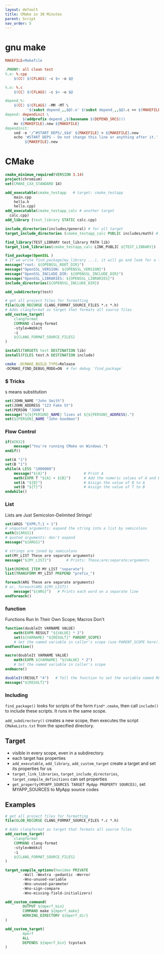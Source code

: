 ```yaml
---
layout: default
title: CMake in 30 Minutes
parent: Script
nav_order: 5
---
```


# gnu make

```makefile
MAKEFILE=Makefile

.PHONY: all clean test
%.o: %.cpp
	$(CC) $(CFLAGS) -c $< -o $@

%.o: %.c
	$(CC) $(CFLAGS) -c $< -o $@

depend_%:
	$(CC) $(CFLAGS) -MM -MT \
	      '$(subst depend_,,$@).o' $(subst depend_,,$@).c >> $(MAKEFILE).new
depend: dependinit \
        $(addprefix depend_,$(basename $(DEPEND_SRCS)))
	mv ${MAKEFILE}.new ${MAKEFILE}
dependinit:
	sed -e '/^#START DEPS/,$$d' ${MAKEFILE} > ${MAKEFILE}.new
	echo '#START DEPS - Do not change this line or anything after it.' >> \
	     ${MAKEFILE}.new
```

# CMake

```cmake
cmake_minimum_required(VERSION 3.14)
project(chromium)
set(CMAKE_CXX_STANDARD 14)

add_executable(cmake_testapp   # target: cmake_testapp
	main.cpp
	hello.h
	hello.cpp)
add_executable(cmake_testapp_calc # another target
  calc.cpp)
add_library (test_library STATIC calc.cpp)

include_directories(includes/general) # for all target
target_include_directories (cmake_testapp_calc PUBLIC includes/math) # for cmake_testapp_calc only

find_library(TEST_LIBRARY test_library PATH lib)
target_link_libraries(cmake_testapp_calc LINK_PUBLIC ${TEST_LIBRARY})

find_package(OpenSSL )
# If we write find_package(my_library ...), it will go and look for a file named my_library-config.cmake (among others) in a directory named my_library* under the ${CMAKE_INSTALL_PREFIX}/lib (among many others).
message("root: ${OPENSSL_ROOT_DIR}")
message("OpenSSL_VERSION: ${OPENSSL_VERSION}")
message("OpenSSL_INCLUDE_DIR: ${OPENSSL_INCLUDE_DIR}")
message("OpenSSL_LIBRARIES: ${OPENSSL_LIBRARIES}")
include_directories(${OPENSSL_INCLUDE_DIR})

add_subdirectory(test) 

# get all project files for formatting
file(GLOB_RECURSE CLANG_FORMAT_SOURCE_FILES *.c *.h)
# Adds clangformat as target that formats all source files
add_custom_target(
    clangformat
    COMMAND clang-format
    -style=Webkit
    -i
    ${CLANG_FORMAT_SOURCE_FILES}
)

install(TARGETS test DESTINATION lib)
install(FILES test.h DESTINATION include)
```

```bash
cmake -DCMAKE_BUILD_TYPE=Release
-DCMAKE_FIND_DEBUG_MODE=ON  # for debug `find_package`
```

### $ Tricks

`$` means substitution

```cmake
set(JOHN_NAME "John Smith")
set(JOHN_ADDRESS "123 Fake St")
set(PERSON "JOHN")
message("${${PERSON}_NAME} lives at ${${PERSON}_ADDRESS}.")
set(${PERSON}_NAME "John Goodman")
```

### Flow Control

```cmake
if(WIN32)
    message("You're running CMake on Windows.")
endif()

set(A "1")
set(B "1")
while(A LESS "1000000")
    message("${A}")                 # Print A
    math(EXPR T "${A} + ${B}")      # Add the numeric values of A and B; store result in T
    set(A "${B}")                   # Assign the value of B to A
    set(B "${T}")                   # Assign the value of T to B
endwhile()
```

### List

Lists are Just Semicolon-Delimited Strings!

```cmake
set(ARGS "EXPR;T;1 + 1")
# unquoted arguments: expand the string into a list by semicolons
math(${ARGS})
# quoted arguments: don't expand
message("${ARGS}")

# strings are joned by semicolons
set(MY_LIST These are separate arguments)
message("${MY_LIST}")       # Prints: These;are;separate;arguments

list(REMOVE_ITEM MY_LIST "separate")
list(TRANSFORM MY_LIST PREPEND "prefix_")

foreach(ARG These are separate arguments)
# or, foreach(ARG ${MY_LIST}) 
    message("${ARG}")   # Prints each word on a separate line
endforeach()
```

### function

Functions Run In Their Own Scope; Macros Don't

```cmake
function(doubleIt VARNAME VALUE)
    math(EXPR RESULT "${VALUE} * 2")
    set(${VARNAME} "${RESULT}" PARENT_SCOPE)    
    # Set the named variable in caller's scope (use PARENT_SCOPE here!)
endfunction()

macro(doubleIt VARNAME VALUE)
    math(EXPR ${VARNAME} "${VALUE} * 2")       
    # Set the named variable in caller's scope
endmacro()

doubleIt(RESULT "4")   # Tell the function to set the variable named RESULT
message("${RESULT}")      
```

### Including

`find_package()` looks for scripts of the form `Find*.cmake`, then call `include()` to include these scripts. It runs in the same scope.

`add_subdirectory()` creates a new scope, then executes the script `CMakeLists.txt` from the specified directory.

## Target

- visible in every scope, even in a subdirectory. 
- each target has properties
- `add_executable`, `add_library`, `add_custom_target` create a target and set its properties for us
- `target_link_libraries`, `target_include_directories`, `target_compile_definitions` can set properties
- `get_property(MYAPP_SOURCES TARGET MyApp PROPERTY SOURCES)`, set MYAPP_SOURCES to MyApp source codes

## Examples

```cmake
# get all project files for formatting
file(GLOB_RECURSE CLANG_FORMAT_SOURCE_FILES *.c *.h)

# Adds clangformat as target that formats all source files
add_custom_target(
    clangformat
    COMMAND clang-format
    -style=Webkit
    -i
    ${CLANG_FORMAT_SOURCE_FILES}
)
```

```cmake
target_compile_options(hwvideo PRIVATE
        -Wall -Wextra -pedantic -Werror 
        -Wno-unused-variable
        -Wno-unused-parameter
        -Wno-sign-compare
        -Wno-missing-field-initializers)
```

```cmake
add_custom_command(
        OUTPUT ${mperf_bin}
        COMMAND make ${mperf_make}
        WORKING_DIRECTORY ${mperf_dir}
)

add_custom_target(
        mperf
        ALL
        DEPENDS ${mperf_bin} tcpstack
)
```


